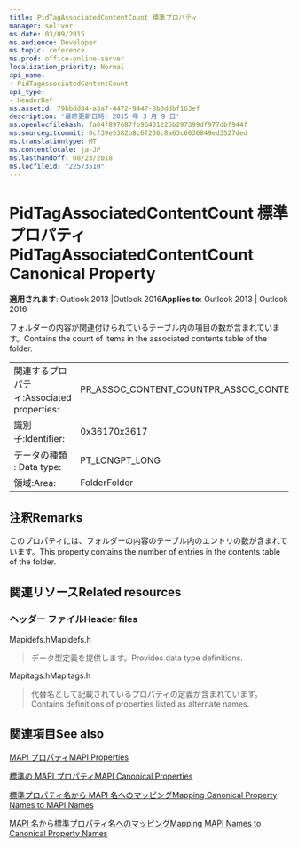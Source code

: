 ```yaml
---
title: PidTagAssociatedContentCount 標準プロパティ
manager: soliver
ms.date: 03/09/2015
ms.audience: Developer
ms.topic: reference
ms.prod: office-online-server
localization_priority: Normal
api_name:
- PidTagAssociatedContentCount
api_type:
- HeaderDef
ms.assetid: 79bbdd84-a3a7-4472-9447-8b0ddbf163ef
description: '最終更新日時: 2015 年 3 月 9 日'
ms.openlocfilehash: fa04f897687fb96431225b297399df977dbf944f
ms.sourcegitcommit: 0cf39e5382b8c6f236c8a63c6036849ed3527ded
ms.translationtype: MT
ms.contentlocale: ja-JP
ms.lasthandoff: 08/23/2018
ms.locfileid: "22573510"
---
```

# <a name="pidtagassociatedcontentcount-canonical-property"></a><span data-ttu-id="b37dd-103">PidTagAssociatedContentCount 標準プロパティ</span><span class="sxs-lookup"><span data-stu-id="b37dd-103">PidTagAssociatedContentCount Canonical Property</span></span>

  
  
<span data-ttu-id="b37dd-104">**適用されます**: Outlook 2013 |Outlook 2016</span><span class="sxs-lookup"><span data-stu-id="b37dd-104">**Applies to**: Outlook 2013 | Outlook 2016</span></span> 
  
<span data-ttu-id="b37dd-105">フォルダーの内容が関連付けられているテーブル内の項目の数が含まれています。</span><span class="sxs-lookup"><span data-stu-id="b37dd-105">Contains the count of items in the associated contents table of the folder.</span></span>
  
|||
|:-----|:-----|
|<span data-ttu-id="b37dd-106">関連するプロパティ:</span><span class="sxs-lookup"><span data-stu-id="b37dd-106">Associated properties:</span></span>  <br/> |<span data-ttu-id="b37dd-107">PR_ASSOC_CONTENT_COUNT</span><span class="sxs-lookup"><span data-stu-id="b37dd-107">PR_ASSOC_CONTENT_COUNT</span></span>  <br/> |
|<span data-ttu-id="b37dd-108">識別子:</span><span class="sxs-lookup"><span data-stu-id="b37dd-108">Identifier:</span></span>  <br/> |<span data-ttu-id="b37dd-109">0x3617</span><span class="sxs-lookup"><span data-stu-id="b37dd-109">0x3617</span></span>  <br/> |
|<span data-ttu-id="b37dd-110">データの種類 : </span><span class="sxs-lookup"><span data-stu-id="b37dd-110">Data type:</span></span>  <br/> |<span data-ttu-id="b37dd-111">PT_LONG</span><span class="sxs-lookup"><span data-stu-id="b37dd-111">PT_LONG</span></span>  <br/> |
|<span data-ttu-id="b37dd-112">領域:</span><span class="sxs-lookup"><span data-stu-id="b37dd-112">Area:</span></span>  <br/> |<span data-ttu-id="b37dd-113">Folder</span><span class="sxs-lookup"><span data-stu-id="b37dd-113">Folder</span></span>  <br/> |
   
## <a name="remarks"></a><span data-ttu-id="b37dd-114">注釈</span><span class="sxs-lookup"><span data-stu-id="b37dd-114">Remarks</span></span>

<span data-ttu-id="b37dd-115">このプロパティには、フォルダーの内容のテーブル内のエントリの数が含まれています。</span><span class="sxs-lookup"><span data-stu-id="b37dd-115">This property contains the number of entries in the contents table of the folder.</span></span> 
  
## <a name="related-resources"></a><span data-ttu-id="b37dd-116">関連リソース</span><span class="sxs-lookup"><span data-stu-id="b37dd-116">Related resources</span></span>

### <a name="header-files"></a><span data-ttu-id="b37dd-117">ヘッダー ファイル</span><span class="sxs-lookup"><span data-stu-id="b37dd-117">Header files</span></span>

<span data-ttu-id="b37dd-118">Mapidefs.h</span><span class="sxs-lookup"><span data-stu-id="b37dd-118">Mapidefs.h</span></span>
  
> <span data-ttu-id="b37dd-119">データ型定義を提供します。</span><span class="sxs-lookup"><span data-stu-id="b37dd-119">Provides data type definitions.</span></span>
    
<span data-ttu-id="b37dd-120">Mapitags.h</span><span class="sxs-lookup"><span data-stu-id="b37dd-120">Mapitags.h</span></span>
  
> <span data-ttu-id="b37dd-121">代替名として記載されているプロパティの定義が含まれています。</span><span class="sxs-lookup"><span data-stu-id="b37dd-121">Contains definitions of properties listed as alternate names.</span></span>
    
## <a name="see-also"></a><span data-ttu-id="b37dd-122">関連項目</span><span class="sxs-lookup"><span data-stu-id="b37dd-122">See also</span></span>



[<span data-ttu-id="b37dd-123">MAPI プロパティ</span><span class="sxs-lookup"><span data-stu-id="b37dd-123">MAPI Properties</span></span>](mapi-properties.md)
  
[<span data-ttu-id="b37dd-124">標準の MAPI プロパティ</span><span class="sxs-lookup"><span data-stu-id="b37dd-124">MAPI Canonical Properties</span></span>](mapi-canonical-properties.md)
  
[<span data-ttu-id="b37dd-125">標準プロパティ名から MAPI 名へのマッピング</span><span class="sxs-lookup"><span data-stu-id="b37dd-125">Mapping Canonical Property Names to MAPI Names</span></span>](mapping-canonical-property-names-to-mapi-names.md)
  
[<span data-ttu-id="b37dd-126">MAPI 名から標準プロパティ名へのマッピング</span><span class="sxs-lookup"><span data-stu-id="b37dd-126">Mapping MAPI Names to Canonical Property Names</span></span>](mapping-mapi-names-to-canonical-property-names.md)

